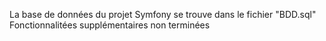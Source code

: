 La base de données du projet Symfony se trouve dans le fichier "BDD.sql"
Fonctionnalitées supplémentaires non terminées
